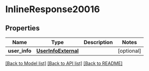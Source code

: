 # InlineResponse20016

## Properties
Name | Type | Description | Notes
------------ | ------------- | ------------- | -------------
**user_info** | [**UserInfoExternal**](UserInfoExternal.md) |  | [optional] 

[[Back to Model list]](../README.md#documentation-for-models) [[Back to API list]](../README.md#documentation-for-api-endpoints) [[Back to README]](../README.md)


